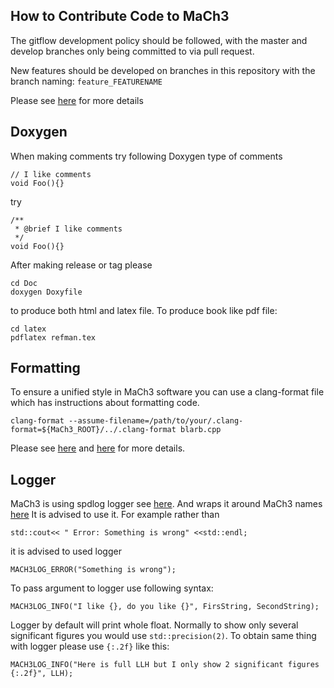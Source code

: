 ## How to Contribute Code to MaCh3
The gitflow development policy should be followed, with the master and develop branches only being committed to via pull request.

New features should be developed on branches in this repository with the branch naming: `feature_FEATURENAME`

Please see [here](https://www.atlassian.com/git/tutorials/comparing-workflows/gitflow-workflow) for more details

## Doxygen
When making comments try following Doxygen type of comments

```
// I like comments
void Foo(){}
```
try
```
/**
 * @brief I like comments
 */
void Foo(){}
```
After making release or tag please
```
cd Doc
doxygen Doxyfile
```
to produce both html and latex file. To produce book like pdf file:
```
cd latex
pdflatex refman.tex
```

## Formatting
To ensure a unified style in MaCh3 software you can use a clang-format file which has instructions about formatting code.
```
clang-format --assume-filename=/path/to/your/.clang-format=${MaCh3_ROOT}/../.clang-format blarb.cpp
```
Please see [here](https://clang.llvm.org/docs/ClangFormat.html) and [here](https://root.cern/contribute/coding_conventions/) for more details.

## Logger
MaCh3 is using spdlog logger see [here](https://github.com/gabime/spdlog/tree/master). And wraps it around MaCh3 names [here](https://github.com/mach3-software/MaCh3/blob/develop/manager/MaCh3Logger.h)
It is advised to use it. For example rather than
```
std::cout<< " Error: Something is wrong" <<std::endl;
```
it is advised to used logger
```
MACH3LOG_ERROR("Something is wrong");
```
To pass argument to logger use following syntax:
```
MACH3LOG_INFO("I like {}, do you like {}", FirsString, SecondString);
```
Logger by default will print whole float. Normally to show only several significant figures you would use `std::precision(2)`. To obtain same thing with logger please use `{:.2f}` like this:
```
MACH3LOG_INFO("Here is full LLH but I only show 2 significant figures {:.2f}", LLH);
```
